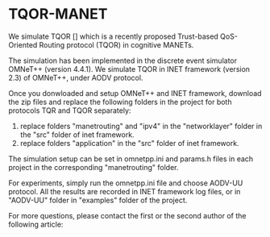 # TQOR-MANET

We simulate TQOR [] which is a recently proposed Trust-based QoS-Oriented Routing protocol (TQOR) in cognitive MANETs. 

The simulation has been implemented in the discrete event simulator OMNeT++ (version 4.4.1). We simulate TQOR in INET framework (version 2.3) of OMNeT++, under AODV protocol.

Once you donwloaded and setup OMNeT++ and INET framework, download the zip files and replace the following folders in the project for both protocols TQR and TQOR separately:

1) replace folders "manetrouting" and "ipv4" in the "networklayer" folder in the "src" folder of inet framework.
2) replace folders "application" in the "src" folder of inet framework.

The simulation setup can be set in omnetpp.ini and params.h files in each project in the corresponding "manetrouting" folder.

For experiments, simply run the omnetpp.ini file and choose AODV-UU protocol. All the results are recorded in INET framework log files, or in "AODV-UU" folder in "examples" folder of the project.

For more questions, please contact the first or the second author of the following article:
